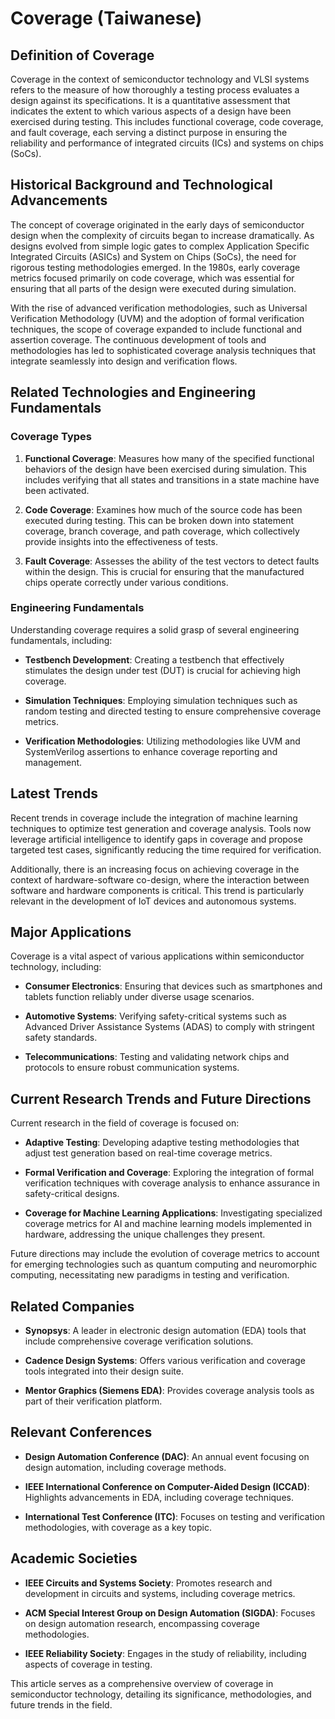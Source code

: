 # Coverage (Taiwanese)

## Definition of Coverage

Coverage in the context of semiconductor technology and VLSI systems refers to the measure of how thoroughly a testing process evaluates a design against its specifications. It is a quantitative assessment that indicates the extent to which various aspects of a design have been exercised during testing. This includes functional coverage, code coverage, and fault coverage, each serving a distinct purpose in ensuring the reliability and performance of integrated circuits (ICs) and systems on chips (SoCs).

## Historical Background and Technological Advancements

The concept of coverage originated in the early days of semiconductor design when the complexity of circuits began to increase dramatically. As designs evolved from simple logic gates to complex Application Specific Integrated Circuits (ASICs) and System on Chips (SoCs), the need for rigorous testing methodologies emerged. In the 1980s, early coverage metrics focused primarily on code coverage, which was essential for ensuring that all parts of the design were executed during simulation.

With the rise of advanced verification methodologies, such as Universal Verification Methodology (UVM) and the adoption of formal verification techniques, the scope of coverage expanded to include functional and assertion coverage. The continuous development of tools and methodologies has led to sophisticated coverage analysis techniques that integrate seamlessly into design and verification flows.

## Related Technologies and Engineering Fundamentals

### Coverage Types

1. **Functional Coverage**: Measures how many of the specified functional behaviors of the design have been exercised during simulation. This includes verifying that all states and transitions in a state machine have been activated.
   
2. **Code Coverage**: Examines how much of the source code has been executed during testing. This can be broken down into statement coverage, branch coverage, and path coverage, which collectively provide insights into the effectiveness of tests.

3. **Fault Coverage**: Assesses the ability of the test vectors to detect faults within the design. This is crucial for ensuring that the manufactured chips operate correctly under various conditions.

### Engineering Fundamentals

Understanding coverage requires a solid grasp of several engineering fundamentals, including:

- **Testbench Development**: Creating a testbench that effectively stimulates the design under test (DUT) is crucial for achieving high coverage.
  
- **Simulation Techniques**: Employing simulation techniques such as random testing and directed testing to ensure comprehensive coverage metrics.

- **Verification Methodologies**: Utilizing methodologies like UVM and SystemVerilog assertions to enhance coverage reporting and management.

## Latest Trends

Recent trends in coverage include the integration of machine learning techniques to optimize test generation and coverage analysis. Tools now leverage artificial intelligence to identify gaps in coverage and propose targeted test cases, significantly reducing the time required for verification.

Additionally, there is an increasing focus on achieving coverage in the context of hardware-software co-design, where the interaction between software and hardware components is critical. This trend is particularly relevant in the development of IoT devices and autonomous systems.

## Major Applications

Coverage is a vital aspect of various applications within semiconductor technology, including:

- **Consumer Electronics**: Ensuring that devices such as smartphones and tablets function reliably under diverse usage scenarios.

- **Automotive Systems**: Verifying safety-critical systems such as Advanced Driver Assistance Systems (ADAS) to comply with stringent safety standards.

- **Telecommunications**: Testing and validating network chips and protocols to ensure robust communication systems.

## Current Research Trends and Future Directions

Current research in the field of coverage is focused on:

- **Adaptive Testing**: Developing adaptive testing methodologies that adjust test generation based on real-time coverage metrics.

- **Formal Verification and Coverage**: Exploring the integration of formal verification techniques with coverage analysis to enhance assurance in safety-critical designs.

- **Coverage for Machine Learning Applications**: Investigating specialized coverage metrics for AI and machine learning models implemented in hardware, addressing the unique challenges they present.

Future directions may include the evolution of coverage metrics to account for emerging technologies such as quantum computing and neuromorphic computing, necessitating new paradigms in testing and verification.

## Related Companies

- **Synopsys**: A leader in electronic design automation (EDA) tools that include comprehensive coverage verification solutions.
  
- **Cadence Design Systems**: Offers various verification and coverage tools integrated into their design suite.

- **Mentor Graphics (Siemens EDA)**: Provides coverage analysis tools as part of their verification platform.

## Relevant Conferences

- **Design Automation Conference (DAC)**: An annual event focusing on design automation, including coverage methods.

- **IEEE International Conference on Computer-Aided Design (ICCAD)**: Highlights advancements in EDA, including coverage techniques.

- **International Test Conference (ITC)**: Focuses on testing and verification methodologies, with coverage as a key topic.

## Academic Societies

- **IEEE Circuits and Systems Society**: Promotes research and development in circuits and systems, including coverage metrics.

- **ACM Special Interest Group on Design Automation (SIGDA)**: Focuses on design automation research, encompassing coverage methodologies.

- **IEEE Reliability Society**: Engages in the study of reliability, including aspects of coverage in testing.

This article serves as a comprehensive overview of coverage in semiconductor technology, detailing its significance, methodologies, and future trends in the field.